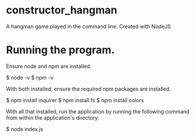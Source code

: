 # constructor_hangman
A hangman game played in the command line. Created with NodeJS

# Running the program.
Ensure node and npm are installed.

$ node -v
$ npm -v

With both installed, ensure the required npm packages are installed.

$ npm install inquirer
$ npm install fs
$ npm install colors

With all that installed, run the application by running the following
command from within the application's directory.

$ node index.js 
